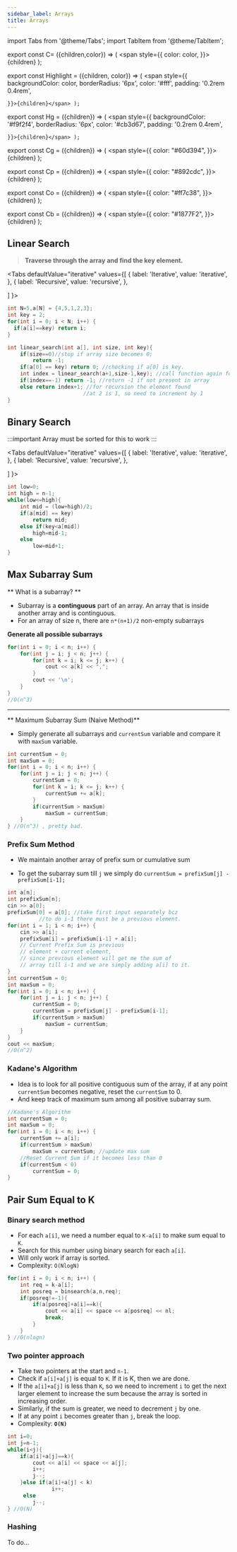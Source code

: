 ```yaml
---
sidebar_label: Arrays
title: Arrays
---
```

import Tabs from '@theme/Tabs';
import TabItem from '@theme/TabItem';
 

export const C= ({children,color}) => ( <span style={{
      color: color,
    }}>{children}</span> );

export const Highlight = ({children, color}) => ( <span style={{
      backgroundColor: color,
      borderRadius: '6px',
      color: '#fff',
      padding: '0.2rem 0.4rem',
      
    }}>{children}</span> );

export const Hg = ({children}) => ( <span style={{
      backgroundColor: '#f9f2f4',
      borderRadius: '6px',
      color: '#cb3d67',
      padding: '0.2rem 0.4rem',
      
    }}>{children}</span> );

export const Cg = ({children}) => ( <span style={{
      color: "#60d394",
    }}>{children}</span> );

export const Cp = ({children}) => ( <span style={{
      color: "#892cdc",
    }}>{children}</span> );

export const Co = ({children}) => ( <span style={{
      color: "#ff7c38",
    }}>{children}</span> );

export const Cb = ({children}) => ( <span style={{
      color: "#1877F2",
    }}>{children}</span> );


## Linear Search

> **Traverse through the array and find the key element.**

<Tabs
  defaultValue="iterative"
  values={[
    { label: 'Iterative', value: 'iterative', },
    { label: 'Recursive', value: 'recursive', },
 
  ]
}>
<TabItem value="iterative">

```cpp
int N=5,a[N] = {4,5,1,2,3};
int key = 2;
for(int i = 0; i < N; i++) {
  if(a[i]==key) return i;
}
```

</TabItem>


<TabItem value="recursive">

```cpp
int linear_search(int a[], int size, int key){
    if(size==0)//stop if array size becomes 0;
        return -1;
    if(a[0] == key) return 0; //checking if a[0] is key.
    int index = linear_search(a+1,size-1,key); //call function again for rest of the array (a+1);
    if(index==-1) return -1; //return -1 if not present in array
    else return index+1; //for recursion the element found 
                        //at 2 is 1, so need to increment by 1
}
```

</TabItem>

</Tabs>




## Binary Search

:::important 
Array must be sorted for this to work
:::

<Tabs
  defaultValue="iterative"
  values={[
    { label: 'Iterative', value: 'iterative', },
    { label: 'Recursive', value: 'recursive', },
 
  ]
}>
<TabItem value="iterative">

```cpp
int low=0;
int high = n-1;
while(low<=high){
    int mid = (low+high)/2;
    if(a[mid] == key)
        return mid;
    else if(key<a[mid])
        high=mid-1;
    else
        low=mid+1;
}
```
</TabItem>
</Tabs>

## **Max Subarray Sum**

** What is a subarray? ** 
- Subarray is a **continguous** part of an array. An array that is inside another array and is continguous.  
- For an array of size n, there are `n*(n+1)/2` non-empty subarrays

**Generate all possible subarrays**
```cpp
for(int i = 0; i < n; i++) {
    for(int j = i; j < n; j++) {
        for(int k = i; k <= j; k++) {
            cout << a[k] << ",";
        }
        cout << '\n';
    }
}
//O(n^3)
```
---

** Maximum Subarray Sum (Naive Method)**

- Simply generate all subarrays and `currentSum` variable and compare it with `maxSum` variable.

```cpp
int currentSum = 0;
int maxSum = 0;
for(int i = 0; i < n; i++) {
    for(int j = i; j < n; j++) {
        currentSum = 0;
        for(int k = i; k <= j; k++) {
            currentSum += a[k];
        }
        if(currentSum > maxSum)
            maxSum = currentSum;
    }
} //O(n^3) , pretty bad.
```
### Prefix Sum Method

- We maintain another array of prefix sum or cumulative sum

- To get the subarray sum till `j` we simply do `currentSum = prefixSum[j] - prefixSum[i-1];`

```cpp
int a[n];
int prefixSum[n];
cin >> a[0];
prefixSum[0] = a[0]; //take first input separately bcz
          //to do i-1 there must be a previous element.
for(int i = 1; i < n; i++) {
    cin >> a[i];
    prefixSum[i] = prefixSum[i-1] + a[i]; 
    // Current Prefix Sum is previous 
    // element + current element,
    // since previous element will get me the sum of 
    // array till i-1 and we are simply adding a[i] to it.
}
int currentSum = 0;
int maxSum = 0;
for(int i = 0; i < n; i++) {
    for(int j = i; j < n; j++) {
        currentSum = 0;
        currentSum = prefixSum[j] - prefixSum[i-1];
        if(currentSum > maxSum)
            maxSum = currentSum;
    }
}
cout << maxSum; 
//O(n^2)
```
### Kadane's Algorithm

- Idea is to look for all positive contiguous sum of the array, if at any point `currentSum` becomes negative, reset the `currentSum` to 0.
- And keep track of maximum sum among all positive subarray sum.

```cpp
//Kadane's Algorithm
int currentSum = 0;
int maxSum = 0;
for(int i = 0; i < n; i++) {
    currentSum += a[i];
    if(currentSum > maxSum)
        maxSum = currentSum; //update max sum
    //Reset Current Sum if it becomes less than 0
    if(currentSum < 0)
        currentSum = 0;
}
```

## **Pair Sum Equal to K**

### Binary search method

- For each `a[i]`, we need a number equal to `K-a[i]` to make sum equal to `K`.
- Search for this number using binary search for each `a[i]`.
- Will only work if array is sorted.
- Complexity: `O(NlogN)`

```cpp
for(int i = 0; i < n; i++) {
    int req = k-a[i];
    int posreq = binsearch(a,n,req);
    if(posreq!=-1){
        if(a[posreq]+a[i]==k){
            cout << a[i] << space << a[posreq] << nl;
            break;
        }
    }  
} //O(nlogn)
```
### Two pointer approach

- Take two pointers at the start and `n-1`.
- Check if `a[i]+a[j]` is equal to `K`. If it is K, then we are done.
- If the `a[i]+a[j]` is less than `K`, so we need to increment `i` to get the next larger element to increase the sum because the array is sorted in increasing order.
- Similarly, if the sum is greater, we need to decrement `j` by one.
- If at any point `i` becomes greater than `j`, break the loop.
- Complexity: **`O(N)`**
```cpp
int i=0;
int j=n-1;
while(i<j){
    if(a[i]+a[j]==k){
        cout << a[i] << space << a[j];
        i++;
        j--;
    }else if(a[i]+a[j] < k) 
              i++;
     else 
        j--;
} //O(N)
```

### Hashing

To do...



